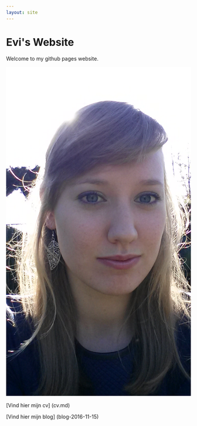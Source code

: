 ```yaml
---
layout: site
---
```

# Evi's Website
Welcome to my github pages website.

![alt text](/images/Beste.jpg)

[Vind hier mijn cv] (cv.md)

[Vind hier mijn blog] (blog-2016-11-15)

